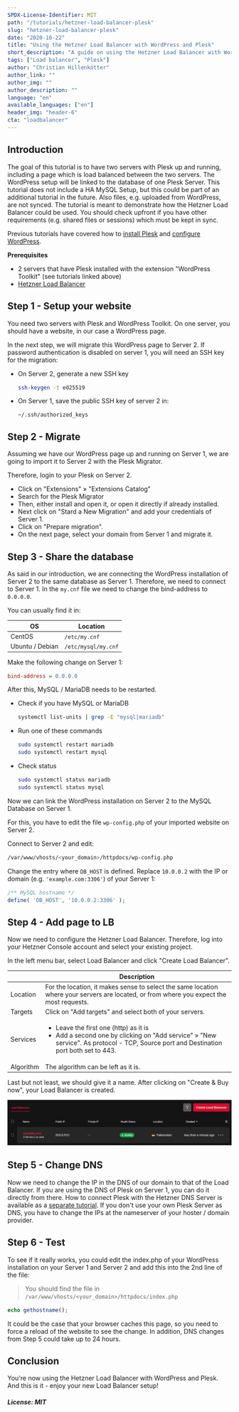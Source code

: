 ```yaml
---
SPDX-License-Identifier: MIT
path: "/tutorials/hetzner-load-balancer-plesk"
slug: "hetzner-load-balancer-plesk"
date: "2020-10-22"
title: "Using the Hetzner Load Balancer with WordPress and Plesk"
short_description: "A guide on using the Hetzner Load Balancer with WordPress and Plesk"
tags: ["Load balancer", "Plesk"]
author: "Christian Hillenkötter"
author_link: ""
author_img: ""
author_description: ""
language: "en"
available_languages: ["en"]
header_img: "header-6"
cta: "loadbalancer"
---
```


## Introduction

The goal of this tutorial is to have two servers with Plesk up and running, including a page which is load balanced between the two servers. The WordPress setup will be linked to the database of one Plesk Server. This tutorial does not include a HA MySQL Setup, but this could be part of an additional tutorial in the future. Also files, e.g. uploaded from WordPress, are not synced. The tutorial is meant to demonstrate how the Hetzner Load Balancer could be used. You should check upfront if you have other requirements (e.g. shared files or sessions) which must be kept in sync.

Previous tutorials have covered how to [install Plesk](/tutorials/install-plesk-cloud-server) and [configure WordPress](/tutorials/wordpress-with-plesk).

**Prerequisites**

* 2 servers that have Plesk installed with the extension "WordPress Toolkit" (see tutorials linked above)
* [Hetzner Load Balancer](https://docs.hetzner.com/networking/load-balancers/overview)

## Step 1 - Setup your website

You need two servers with Plesk and WordPress Toolkit. On one server, you should have a website, in our case a WordPress page.

In the next step, we will migrate this WordPress page to Server 2. If password authentication is disabled on server 1, you will need an SSH key for the migration:

* On Server 2, generate a new SSH key
  ```bash
  ssh-keygen -t ed25519
  ```

* On Server 1, save the public SSH key of server 2 in:
  ```
  ~/.ssh/authorized_keys
  ```

## Step 2 - Migrate

Assuming we have our WordPress page up and running on Server 1, we are going to import it to Server 2 with the Plesk Migrator.

Therefore, login to your Plesk on Server 2.

* Click on "Extensions" » "Extensions Catalog"
* Search for the Plesk Migrator
* Then, either install and open it, or open it directly if already installed.
* Next click on "Stard a New Migration" and add your credentials of Server 1.
* Click on "Prepare migration".
* On the next page, select your domain from Server 1 and migrate it.

## Step 3 - Share the database

As said in our introduction, we are connecting the WordPress installation of Server 2 to the same database as Server 1. Therefore, we need to connect to Server 1. In the `my.cnf` file we need to change the bind-address to `0.0.0.0`.

You can usually find it in:

| OS              | Location            |
| --------------- | ------------------- |
| CentOS          | `/etc/my.cnf`       |
| Ubuntu / Debian | `/etc/mysql/my.cnf` |

Make the following change on Server 1:

```ini
bind-address = 0.0.0.0
```

After this, MySQL / MariaDB needs to be restarted.

* Check if you have MySQL or MariaDB
  ```bash
  systemctl list-units | grep -E "mysql|mariadb"
  ```

* Run one of these commands
  ```bash
  sudo systemctl restart mariadb
  sudo systemctl restart mysql
  ```

* Check status
  ```bash
  sudo systemctl status mariadb
  sudo systemctl status mysql
  ```

Now we can link the WordPress installation on Server 2 to the MySQL Database on Server 1.

For this, you have to edit the file `wp-config.php` of your imported website on Server 2.

Connect to Server 2 and edit:

```bash
/var/www/vhosts/<your_domain>/httpdocs/wp-config.php
```

Change the entry where `DB_HOST` is defined. Replace `10.0.0.2` with the IP or domain (e.g. `'example.com:3306'`) of your Server 1:

```php
/** MySQL hostname */
define( 'DB_HOST', '10.0.0.2:3306' );
```

## Step 4 - Add page to LB

Now we need to configure the Hetzner Load Balancer. Therefore, log into your Hetzner Console account and select your existing project.

In the left menu bar, select Load Balancer and click "Create Load Balancer". 

|          | Description |
| -------- | -- |
| Location |For the location, it makes sense to select the same location where your servers are located, or from where you expect the most requests. |
| Targets  | Click on "Add targets" and select both of your servers. |
| Services | <ul><li>Leave the first one (http) as it is</li><li>Add a second one by clicking on "Add service" » "New service". As protocol - TCP, Source port and Destination port both set to 443.</li></ul> |
| Algorithm | The algorithm can be left as it is. |

Last but not least, we should give it a name. After clicking on "Create & Buy now", your Load Balancer is created.

![Load Balancer](images/01_load_balancer.png)

## Step 5 - Change DNS

Now we need to change the IP in the DNS of our domain to that of the Load Balancer. If you are using the DNS of Plesk on Server 1, you can do it directly from there. How to connect Plesk with the Hetzner DNS Server is available as a [separate tutorial](/tutorials/plesk-hetzner-dns). If you don't use your own Plesk Server as DNS, you have to change the IPs at the nameserver of your hoster / domain provider.

## Step 6 - Test

To see if it really works, you could edit the index.php of your WordPress installation on your Server 1 and Server 2 and add this into the 2nd line of the file:

> You should find the file in `/var/www/vhosts/<your_domain>/httpdocs/index.php`

```php
echo gethostname();
```

It could be the case that your browser caches this page, so you need to force a reload of the website to see the change. In addition, DNS changes from Step 5 could take up to 24 hours.

## Conclusion

You're now using the Hetzner Load Balancer with WordPress and Plesk. And this is it - enjoy your new Load Balancer setup!

##### License: MIT

<!--

Contributor's Certificate of Origin

By making a contribution to this project, I certify that:

(a) The contribution was created in whole or in part by me and I have
    the right to submit it under the license indicated in the file; or

(b) The contribution is based upon previous work that, to the best of my
    knowledge, is covered under an appropriate license and I have the
    right under that license to submit that work with modifications,
    whether created in whole or in part by me, under the same license
    (unless I am permitted to submit under a different license), as
    indicated in the file; or

(c) The contribution was provided directly to me by some other person
    who certified (a), (b) or (c) and I have not modified it.

(d) I understand and agree that this project and the contribution are
    public and that a record of the contribution (including all personal
    information I submit with it, including my sign-off) is maintained
    indefinitely and may be redistributed consistent with this project
    or the license(s) involved.

Signed-off-by: Christian Hillenkötter

-->
